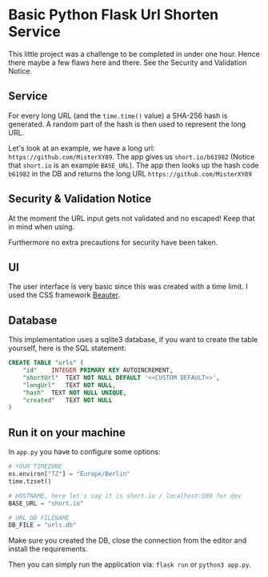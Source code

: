 # Basic Python Flask Url Shorten Service

This little project was a challenge to be completed in under one hour. Hence there maybe a few flaws here and there. See the Security and Validation Notice.

## Service
For every long URL (and the `time.time()` value) a SHA-256 hash is generated.
A random part of the hash is then used to represent the long URL.

Let's look at an example, we have a long url: `https://github.com/MisterXY89`. The app gives us
`short.io/b61982` (Notice that `short.io` is an example `BASE_URL`). The app then looks up the
hash code `b61982` in the DB and returns the long URL `https://github.com/MisterXY89`

## Security & Validation Notice
At the moment the URL input gets not validated and no escaped! Keep that in mind when using.

Furthermore no extra precautions for security have been taken.


## UI
The user interface is very basic since this was created with a time limit. I used the CSS framework [Beauter](beauter.outboxcraft.com/).

## Database
This implementation uses a sqlite3 database, if you want to create the table yourself, here is the SQL statement:

```sql
CREATE TABLE "urls" (
	"id"	INTEGER PRIMARY KEY AUTOINCREMENT,
	"shortUrl"	TEXT NOT NULL DEFAULT '<<CUSTOM DEFAULT>>',
	"longUrl"	TEXT NOT NULL,
	"hash"	TEXT NOT NULL UNIQUE,
	"created"	TEXT NOT NULL
)
```
## Run it on your machine
In `app.py` you have to configure some options:
```python
# YOUR TIMEZONE
os.environ["TZ"] = "Europe/Berlin"
time.tzset()

# HOSTNAME, here let's say it is short.io / localhost:500 for dev
BASE_URL = "short.io"

# URL_DB FILENAME
DB_FILE = "urls.db"
```
Make sure you created the DB, close the connection from the editor and install the requirements.

Then you can simply run the application via: `flask run` or `python3 app.py`.
